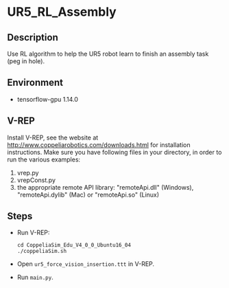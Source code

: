 # UR5_RL_Assembly
## Description
Use RL algorithm to help the UR5 robot learn to finish an assembly task (peg in hole).

## Environment
- tensorflow-gpu 1.14.0

## V-REP
Install V-REP, see the website at http://www.coppeliarobotics.com/downloads.html for installation instructions.
Make sure you have following files in your directory, in order to run the various examples:
1. vrep.py
2. vrepConst.py
3. the appropriate remote API library: "remoteApi.dll" (Windows), "remoteApi.dylib" (Mac) or "remoteApi.so" (Linux)

## Steps
- Run V-REP:
    ```
    cd CoppeliaSim_Edu_V4_0_0_Ubuntu16_04
    ./coppeliaSim.sh
    ```

- Open `ur5_force_vision_insertion.ttt` in V-REP. 
- Run `main.py`.
